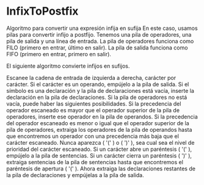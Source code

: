 # InfixToPostfix
Algoritmo para convertir una expresión infija en sufija
En este caso, usamos pilas para convertir infijo a postfijo. Tenemos una pila de operadores, una pila de salida y una línea de entrada. La pila de operadores funciona como FILO (primero en entrar, último en salir). La pila de salida funciona como FIFO (primero en entrar, primero en salir).

El siguiente algoritmo convierte infijos en sufijos.

Escanee la cadena de entrada de izquierda a derecha, carácter por carácter.
Si el carácter es un operando, empújelo a la pila de salida.
Si el símbolo es una declaración y la pila de declaraciones está vacía, inserte la declaración en la pila de declaraciones.
Si la pila de operadores no está vacía, puede haber las siguientes posibilidades.
Si la precedencia del operador escaneado es mayor que el operador superior de la pila de operadores, inserte ese operador en la pila de operandos.
Si la precedencia del operador escaneado es menor o igual que el operador superior de la pila de operadores, extraiga los operadores de la pila de operandos hasta que encontremos un operador con una precedencia más baja que el carácter escaneado. Nunca aparezca ( '(' ) o ( ')' ), sea cual sea el nivel de prioridad del carácter escaneado.
Si un carácter abre un paréntesis ( '(' ), empújelo a la pila de sentencias.
Si un carácter cierra un paréntesis ( ')' ), extraiga sentencias de la pila de sentencias hasta que encontremos el paréntesis de apertura ( '(' ).
Ahora extraiga las declaraciones restantes de la pila de declaraciones y empújelas a la pila de salida.
